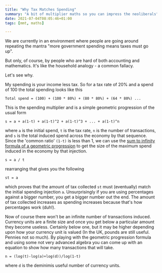 ```yaml
---
title: "Why Tax Matches Spending"
summary: "A bit of multiplier maths so you can impress the neoliberals"
date: 2021-07-04T08:05:46+01:00
tags: [mmt, maths]

---
```


We are currently in an environment where people are going around repeating the mantra "more government spending means taxes must go up". 

But only, of course, by people who are hard of both accounting and mathematics. It's like the household analogy - a common fallacy.

Let's see why.

My spending is your income less tax. So for a tax rate of 20% and a spend of 100 the total spending looks like this

````
Total spend = (100) + (100 * 80%) + (80 * 80%) + (64 * 80%) ...
````

This is the spending multiplier and is a simple geometric progression of the usual form

````
s = a + a(1-t) + a(1-t)^2 + a(1-t)^3 + ... + a(1-t)^n
````

where `a` is the initial spend, `t` is the tax rate, `n` is the number of transactions, and `s` is the total induced spend across the economy by that sequence. Since the 'common ratio' `(1-t)` is less than 1, we can use the [sum to infinity formula of a geometric progression][0] to get the size of the maximum spend induced in the economy by that injection.

````
s = a / t
````

rearranging that gives you the following

````
st = a
````

which proves that the amount of tax collected `st` must (eventually) match the initial spending injection `a`. Unsurprisingly if you are using percentages against a bigger number, you get a bigger number out the end. The amount of tax collected increases as spending increases because that's how percentages work (duh!).

Now of course there won't be an infinite number of transactions induced. Currency units are a finite size and once you get below a particular amount they become useless. Certainly below one, but it may be higher depending upon how your currency unit is valued (In the UK, pounds are still useful. Pennies not so much). By playing with the geometric progression formula and using some not very advanced algebra you can come up with an equation to show how many transactions that will take.

````
n = (log(t)-log(a)+log(d))/log(1-t)
````

where `d` is the deminimis useful number of currency units.

[0]: https://www.math-only-math.com/sum-of-an-infinite-geometric-progression.html
